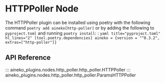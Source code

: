 # HTTPPoller Node

The HTTPPoller plugin can be installed using poetry with the following command `poetry add aineko[http-poller]` or by adding the following to `pyproject.toml` and running `poetry install`:
:
    ```yaml title="pyproject.toml" hl_lines="2"
    [tool.poetry.dependencies]
    aineko = {version = "^0.3.2", extras=["http-poller"]}
    ```

## API Reference

::: aineko_plugins.nodes.http_poller.http_poller.HTTPPoller
::: aineko_plugins.nodes.http_poller.http_poller.ParamsHTTPPoller

